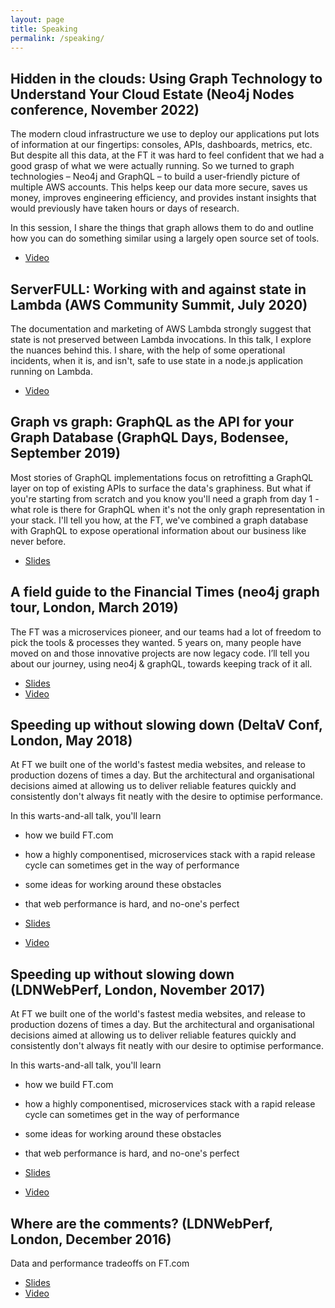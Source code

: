 ```yaml
---
layout: page
title: Speaking
permalink: /speaking/
---
```


## Hidden in the clouds: Using Graph Technology to Understand Your Cloud Estate (Neo4j Nodes conference, November 2022)

The modern cloud infrastructure we use to deploy our applications put lots of information at our fingertips: consoles, APIs, dashboards, metrics, etc. But despite all this data, at the FT it was hard to feel confident that we had a good grasp of what we were actually running. So we turned to graph technologies – Neo4j and GraphQL – to build a user-friendly picture of multiple AWS accounts. This helps keep our data more secure, saves us money, improves engineering efficiency, and provides instant insights that would previously have taken hours or days of research.

In this session, I share the things that graph allows them to do and outline how you can do something similar using a largely open source set of tools.

- [Video](https://www.youtube.com/watch?v=6vblSC1kShI)

## ServerFULL: Working with and against state in Lambda (AWS Community Summit, July 2020)
The documentation and marketing of AWS Lambda strongly suggest that state is not preserved between Lambda invocations. In this talk, I explore the nuances behind this. I share, with the help of some operational incidents, when it is, and isn't, safe to use state in a node.js application running on Lambda.

- [Video](https://www.youtube.com/watch?v=wJUlDzAT69M)

## Graph vs graph: GraphQL as the API for your Graph Database (GraphQL Days, Bodensee, September 2019)
Most stories of GraphQL implementations focus on retrofitting a GraphQL layer on top of existing APIs to surface the data's graphiness. But what if you're starting from scratch and you know you'll need a graph from day 1 - what role is there for GraphQL when it's not the only graph representation in your stack. I'll tell you how, at the FT, we've combined a graph database with GraphQL to expose operational information about our business like never before.

- [Slides](https://speakerdeck.com/wheresrhys/graph-vs-graph)

## A field guide to the Financial Times (neo4j graph tour, London, March 2019)
The FT was a microservices pioneer, and our teams had a lot of freedom to pick the tools & processes they wanted. 5 years on, many people have moved on and those innovative projects are now legacy code. I’ll tell you about our journey, using neo4j & graphQL, towards keeping track of it all.

- [Slides](https://speakerdeck.com/wheresrhys/a-field-guide-to-the-financial-times)
- [Video](https://www.youtube.com/watch?v=ai-wG7laIsI)

## Speeding up without slowing down (DeltaV Conf, London, May 2018)
At FT we built one of the world's fastest media websites, and release to production dozens of times a day. But the architectural and organisational decisions aimed at allowing us to deliver reliable features quickly and consistently don't always fit neatly with the desire to optimise performance.

In this warts-and-all talk, you'll learn

- how we build FT.com
- how a highly componentised, microservices stack with a rapid release cycle can sometimes get in the way of performance
- some ideas for working around these obstacles
- that web performance is hard, and no-one's perfect

- [Slides](https://speakerdeck.com/wheresrhys/speeding-up-without-slowing-down-1)
- [Video](https://www.youtube.com/watch?v=OS1fKsFXLKg)

## Speeding up without slowing down (LDNWebPerf, London, November 2017)
At FT we built one of the world's fastest media websites, and release to production dozens of times a day. But the architectural and organisational decisions aimed at allowing us to deliver reliable features quickly and consistently don't always fit neatly with our desire to optimise performance.

In this warts-and-all talk, you'll learn

- how we build FT.com
- how a highly componentised, microservices stack with a rapid release cycle can sometimes get in the way of performance
- some ideas for working around these obstacles
- that web performance is hard, and no-one's perfect

- [Slides](https://speakerdeck.com/wheresrhys/speeding-up-without-slowing-down)
- [Video](https://ldnwebperf.org/sessions/speeding-up-without-slowing-down/)

## Where are the comments? (LDNWebPerf, London, December 2016)
Data and performance tradeoffs on FT.com
 - [Slides](https://speakerdeck.com/wheresrhys/where-are-the-comments)
 - [Video](https://ldnwebperf.org/sessions/where-are-the-comments/)
